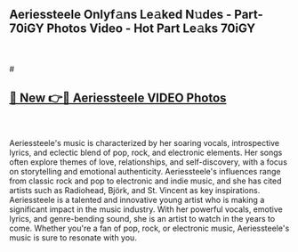 ## Aeriessteele Onlyf𝚊ns Le𝚊ked N𝚞des - Part-70iGY Photos Video - Hot Part Le𝚊ks 70iGY
<br>
<br>
# <h2><a href="https://213.232.235.80/live/video.php?q=aeriessteele">🔗 New 👉🔴 Aeriessteele VIDEO Photos</a></h2>
<br>
<br>
Aeriessteele's music is characterized by her soaring vocals, introspective lyrics, and eclectic blend of pop, rock, and electronic elements. Her songs often explore themes of love, relationships, and self-discovery, with a focus on storytelling and emotional authenticity. Aeriessteele's influences range from classic rock and pop to electronic and indie music, and she has cited artists such as Radiohead, Björk, and St. Vincent as key inspirations. Aeriessteele is a talented and innovative young artist who is making a significant impact in the music industry. With her powerful vocals, emotive lyrics, and genre-bending sound, she is an artist to watch in the years to come. Whether you're a fan of pop, rock, or electronic music, Aeriessteele's music is sure to resonate with you.
<br>
<br>
